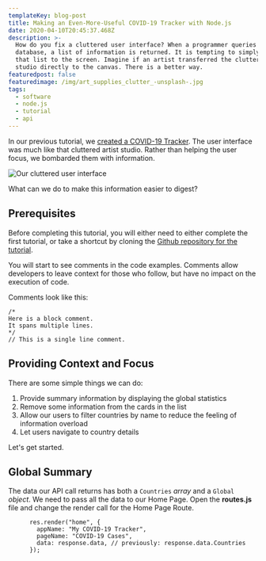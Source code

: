 ```yaml
---
templateKey: blog-post
title: Making an Even-More-Useful COVID-19 Tracker with Node.js
date: 2020-04-10T20:45:37.468Z
description: >-
  How do you fix a cluttered user interface? When a programmer queries an API or
  database, a list of information is returned. It is tempting to simply render
  that list to the screen. Imagine if an artist transferred the clutter of her
  studio directly to the canvas. There is a better way.
featuredpost: false
featuredimage: /img/art_supplies_clutter_-unsplash-.jpg
tags:
  - software
  - node.js
  - tutorial
  - api
---
```

In our previous tutorial, we [created a COVID-19 Tracker](/blog/2020-04-09-start-here-to-make-a-useful-covid-19-tracker-with-node-js/). The user interface was much like that cluttered artist studio. Rather than helping the user focus, we bombarded them with information. 

![Our cluttered user interface](/img/chrome_8yyl9m8idf.png "Our cluttered user interface")

What can we do to make this information easier to digest?

## Prerequisites

Before completing this tutorial, you will either need to either complete the first tutorial, or take a shortcut by cloning the [Github repository for the tutorial](https://github.com/harveyramer/covid-19-demo-express-js-app/tree/tutorial-1).

You will start to see comments in the code examples. Comments allow developers to leave context for those who follow, but have no impact on the execution of code.

Comments look like this:
```
/*
Here is a block comment.
It spans multiple lines.
*/
// This is a single line comment.
```

## Providing Context and Focus

There are some simple things we can do:

1. Provide summary information by displaying the global statistics
2. Remove some information from the cards in the list
3. Allow our users to filter countries by name to reduce the feeling of information overload
4. Let users navigate to country details

Let's get started.

## Global Summary

The data our API call returns has both a `Countries` _array_ and a `Global` _object_. We need to pass all the data to our Home Page. Open the **routes.js** file and change the render call for the Home Page Route.
```
      res.render("home", {
        appName: "My COVID-19 Tracker",
        pageName: "COVID-19 Cases",
        data: response.data, // previously: response.data.Countries
      });
```
